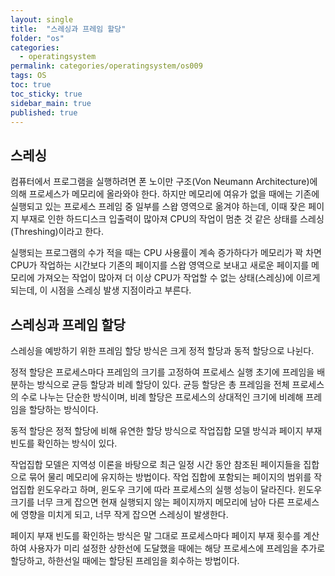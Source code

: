 ```yaml
---
layout: single
title:  "스레싱과 프레임 할당"
folder: "os"
categories:
  - operatingsystem
permalink: categories/operatingsystem/os009
tags: OS
toc: true
toc_sticky: true
sidebar_main: true
published: true
---
```


## 스레싱
컴퓨터에서 프로그램을 실행하려면 폰 노이만 구조(Von Neumann Architecture)에 의해 프로세스가 메모리에 올라와야 한다. 하지만 메모리에 여유가 없을 때에는 기존에 실행되고 있는 프로세스 프레임 중 일부를 스왑 영역으로 옮겨야 하는데, 이때 잦은 페이지 부재로 인한 하드디스크 입출력이 많아져 CPU의 작업이 멈춘 것 같은 상태를 스레싱(Threshing)이라고 한다.

실행되는 프로그램의 수가 적을 때는 CPU 사용률이 계속 증가하다가 메모리가 꽉 차면 CPU가 작업하는 시간보다 기존의 페이지를 스왑 영역으로 보내고 새로운 페이지를 메모리에 가져오는 작업이 많아져 더 이상 CPU가 작업할 수 없는 상태(스레싱)에 이르게 되는데, 이 시점을 스레싱 발생 지점이라고 부른다.

## 스레싱과 프레임 할당
스레싱을 예방하기 위한 프레임 할당 방식은 크게 정적 할당과 동적 할당으로 나뉜다.

정적 할당은 프로세스마다 프레임의 크기를 고정하여 프로세스 실행 초기에 프레임을 배분하는 방식으로 균등 할당과 비례 할당이 있다. 균등 할당은 총 프레임을 전체 프로세스의 수로 나누는 단순한 방식이며, 비례 할당은 프로세스의 상대적인 크기에 비례해 프레임을 할당하는 방식이다.

동적 할당은 정적 할당에 비해 유연한 할당 방식으로 작업집합 모델 방식과 페이지 부재 빈도를 확인하는 방식이 있다.

작업집합 모델은 지역성 이론을 바탕으로 최근 일정 시간 동안 참조된 페이지들을 집합으로 묶어 물리 메모리에 유지하는 방법이다. 작업 집합에 포함되는 페이지의 범위를 작업집합 윈도우라고 하며, 윈도우 크기에 따라 프로세스의 실행 성능이 달라진다. 윈도우 크기를 너무 크게 잡으면 현재 실행되지 않는 페이지까지 메모리에 남아 다른 프로세스에 영향을 미치게 되고, 너무 작게 잡으면 스레싱이 발생한다.

페이지 부재 빈도를 확인하는 방식은 말 그대로 프로세스마다 페이지 부재 횟수를 계산하여 사용자가 미리 설정한 상한선에 도달했을 때에는 해당 프로세스에 프레임을 추가로 할당하고, 하한선일 때에는 할당된 프레임을 회수하는 방법이다.